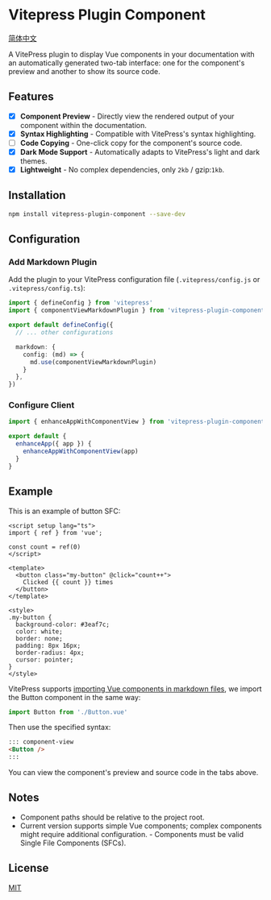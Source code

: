 # Vitepress Plugin Component

[简体中文](README-zh-CN.md)

A VitePress plugin to display Vue components in your documentation with an automatically generated two-tab interface: one for the component's preview and another to show its source code.

## Features

- [x] **Component Preview** - Directly view the rendered output of your component within the documentation.
- [x] **Syntax Highlighting** - Compatible with VitePress's syntax highlighting.
- [ ] **Code Copying** - One-click copy for the component's source code.
- [x] **Dark Mode Support** - Automatically adapts to VitePress's light and dark themes.
- [x] **Lightweight** - No complex dependencies, only `2kb` / gzip:`1kb`.

## Installation

```bash
npm install vitepress-plugin-component --save-dev
```

## Configuration

### Add Markdown Plugin

Add the plugin to your VitePress configuration file (`.vitepress/config.js` or `.vitepress/config.ts`):

```ts
import { defineConfig } from 'vitepress'
import { componentViewMarkdownPlugin } from 'vitepress-plugin-component'

export default defineConfig({
  // ... other configurations

  markdown: {
    config: (md) => {
      md.use(componentViewMarkdownPlugin)
    }
  },
})
```

### Configure Client

```ts
import { enhanceAppWithComponentView } from 'vitepress-plugin-component/client'

export default {
  enhanceApp({ app }) {
    enhanceAppWithComponentView(app)
  }
}
```

## Example

This is an example of button SFC:

```vue
<script setup lang="ts">
import { ref } from 'vue';

const count = ref(0)
</script>

<template>
  <button class="my-button" @click="count++">
    Clicked {{ count }} times
  </button>
</template>

<style>
.my-button {
  background-color: #3eaf7c;
  color: white;
  border: none;
  padding: 8px 16px;
  border-radius: 4px;
  cursor: pointer;
}
</style>
```

VitePress supports [importing Vue components in markdown files](https://vitepress.dev/guide/using-vue#using-components), we import the Button component in the same way:

```js
import Button from './Button.vue'
```

Then use the specified syntax:

```markdown
::: component-view
<Button />
:::
```

You can view the component's preview and source code in the tabs above.

## Notes

- Component paths should be relative to the project root.
- Current version supports simple Vue components; complex components might require additional configuration. - Components must be valid Single File Components (SFCs).
## License

[MIT](LICENSE)
